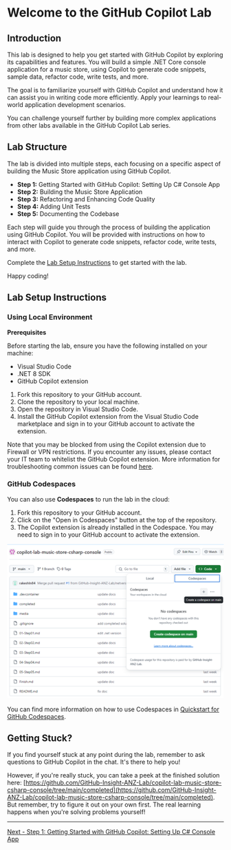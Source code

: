 # Welcome to the GitHub Copilot Lab

## Introduction

This lab is designed to help you get started with GitHub Copilot by exploring its capabilities and features. You will build a simple .NET Core console application for a music store, using Copilot to generate code snippets, sample data, refactor code, write tests, and more.

The goal is to familiarize yourself with GitHub Copilot and understand how it can assist you in writing code more efficiently. Apply your learnings to real-world application development scenarios.

You can challenge yourself further by building more complex applications from other labs available in the GitHub Copilot Lab series.

## Lab Structure

The lab is divided into multiple steps, each focusing on a specific aspect of building the Music Store application using GitHub Copilot.

- **Step 1:** Getting Started with GitHub Copilot: Setting Up C# Console App
- **Step 2:** Building the Music Store Application
- **Step 3:** Refactoring and Enhancing Code Quality
- **Step 4:** Adding Unit Tests
- **Step 5:** Documenting the Codebase

Each step will guide you through the process of building the application using GitHub Copilot. You will be provided with instructions on how to interact with Copilot to generate code snippets, refactor code, write tests, and more.

Complete the [Lab Setup Instructions](#lab-setup-instructions) to get started with the lab.

Happy coding!

## Lab Setup Instructions

### Using Local Environment

**Prerequisites**

Before starting the lab, ensure you have the following installed on your machine:

- Visual Studio Code
- .NET 8 SDK
- GitHub Copilot extension

1. Fork this repository to your GitHub account.
2. Clone the repository to your local machine.
3. Open the repository in Visual Studio Code.
4. Install the GitHub Copilot extension from the Visual Studio Code marketplace and sign in to your GitHub account to activate the extension.

Note that you may be blocked from using the Copilot extension due to Firewall or VPN restrictions. If you encounter any issues, please contact your IT team to whitelist the GitHub Copilot extension. More information for troubleshooting common issues can be found [here](https://docs.github.com/en/copilot/troubleshooting-github-copilot/troubleshooting-common-issues-with-github-copilot).

### GitHub Codespaces

You can also use **Codespaces** to run the lab in the cloud:

1. Fork this repository to your GitHub account.
2. Click on the "Open in Codespaces" button at the top of the repository.
3. The Copilot extension is already installed in the Codespace. You may need to sign in to your GitHub account to activate the extension.

![image](./media/474979958-8f0799d2-ec1f-4b8e-9f5a-16f8d0bc2611.png)

You can find more information on how to use Codespaces in [Quickstart for GitHub Codespaces](https://docs.github.com/en/codespaces/getting-started/quickstart).

## Getting Stuck?

If you find yourself stuck at any point during the lab, remember to ask questions to GitHub Copilot in the chat. It's there to help you!

However, if you're really stuck, you can take a peek at the finished solution here: [https://github.com/GitHub-Insight-ANZ-Lab/copilot-lab-music-store-csharp-console/tree/main/completed](https://github.com/GitHub-Insight-ANZ-Lab/copilot-lab-music-store-csharp-console/tree/main/completed). But remember, try to figure it out on your own first. The real learning happens when you're solving problems yourself!

---

[Next - Step 1: Getting Started with GitHub Copilot: Setting Up C# Console App](./01-Step01.md)
